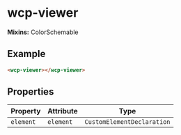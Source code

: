 # wcp-viewer

**Mixins:** ColorSchemable

## Example

```html
<wcp-viewer></wcp-viewer>
```

## Properties

| Property  | Attribute | Type                       |
|-----------|-----------|----------------------------|
| `element` | `element` | `CustomElementDeclaration` |
